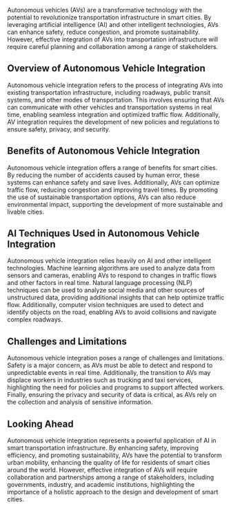 

Autonomous vehicles (AVs) are a transformative technology with the potential to revolutionize transportation infrastructure in smart cities. By leveraging artificial intelligence (AI) and other intelligent technologies, AVs can enhance safety, reduce congestion, and promote sustainability. However, effective integration of AVs into transportation infrastructure will require careful planning and collaboration among a range of stakeholders.

Overview of Autonomous Vehicle Integration
------------------------------------------

Autonomous vehicle integration refers to the process of integrating AVs into existing transportation infrastructure, including roadways, public transit systems, and other modes of transportation. This involves ensuring that AVs can communicate with other vehicles and transportation systems in real time, enabling seamless integration and optimized traffic flow. Additionally, AV integration requires the development of new policies and regulations to ensure safety, privacy, and security.

Benefits of Autonomous Vehicle Integration
------------------------------------------

Autonomous vehicle integration offers a range of benefits for smart cities. By reducing the number of accidents caused by human error, these systems can enhance safety and save lives. Additionally, AVs can optimize traffic flow, reducing congestion and improving travel times. By promoting the use of sustainable transportation options, AVs can also reduce environmental impact, supporting the development of more sustainable and livable cities.

AI Techniques Used in Autonomous Vehicle Integration
----------------------------------------------------

Autonomous vehicle integration relies heavily on AI and other intelligent technologies. Machine learning algorithms are used to analyze data from sensors and cameras, enabling AVs to respond to changes in traffic flows and other factors in real time. Natural language processing (NLP) techniques can be used to analyze social media and other sources of unstructured data, providing additional insights that can help optimize traffic flow. Additionally, computer vision techniques are used to detect and identify objects on the road, enabling AVs to avoid collisions and navigate complex roadways.

Challenges and Limitations
--------------------------

Autonomous vehicle integration poses a range of challenges and limitations. Safety is a major concern, as AVs must be able to detect and respond to unpredictable events in real time. Additionally, the transition to AVs may displace workers in industries such as trucking and taxi services, highlighting the need for policies and programs to support affected workers. Finally, ensuring the privacy and security of data is critical, as AVs rely on the collection and analysis of sensitive information.

Looking Ahead
-------------

Autonomous vehicle integration represents a powerful application of AI in smart transportation infrastructure. By enhancing safety, improving efficiency, and promoting sustainability, AVs have the potential to transform urban mobility, enhancing the quality of life for residents of smart cities around the world. However, effective integration of AVs will require collaboration and partnerships among a range of stakeholders, including governments, industry, and academic institutions, highlighting the importance of a holistic approach to the design and development of smart cities.
